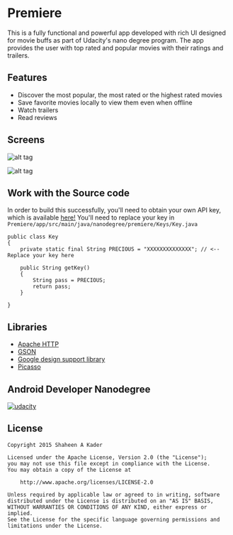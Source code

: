 # Premiere

This is a fully functional and powerful app developed with rich UI designed for movie buffs as part of Udacity's nano degree program. The app provides the user with top rated and popular movies with their ratings and trailers.

## Features

* Discover the most popular, the most rated or the highest rated movies
* Save favorite movies locally to view them even when offline
* Watch trailers
* Read reviews

## Screens

![alt tag](http://s18.postimg.org/a26th6nuh/DFG_2015_12_23_10_30_07.png)

![alt tag](http://s3.postimg.org/gub6o3b2r/DFG_2015_12_23_10_29_51.png)

## Work with the Source code

In order to build this successfully, you'll need to obtain your own API key, which is available [here!](https://www.themoviedb.org/documentation/api?language=en)
You'll need to replace your key in `Premiere/app/src/main/java/nanodegree/premiere/Keys/Key.java`
```
public class Key
{
    private static final String PRECIOUS = "XXXXXXXXXXXXXX"; // <-- Replace your key here 

    public String getKey()
    {
        String pass = PRECIOUS;
        return pass;
    }

}
```


## Libraries 

* [Apache HTTP](https://hc.apache.org/httpcomponents-client-4.3.x/android-port.html)
* [GSON](https://github.com/google/gson)
* [Google design support library](https://developer.android.com/training/material/design-library.html)
* [Picasso](http://square.github.io/picasso/)

## Android Developer Nanodegree
[![udacity][1]][2]

[1]: ../master/art/nanodegree-logo.png
[2]: https://www.udacity.com/course/android-developer-nanodegree--nd801

## License

    Copyright 2015 Shaheen A Kader

    Licensed under the Apache License, Version 2.0 (the "License");
    you may not use this file except in compliance with the License.
    You may obtain a copy of the License at

        http://www.apache.org/licenses/LICENSE-2.0

    Unless required by applicable law or agreed to in writing, software
    distributed under the License is distributed on an "AS IS" BASIS,
    WITHOUT WARRANTIES OR CONDITIONS OF ANY KIND, either express or implied.
    See the License for the specific language governing permissions and
    limitations under the License.
